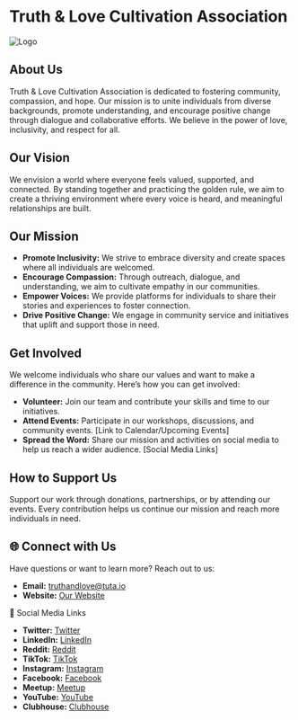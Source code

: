 # Truth & Love Cultivation Association

![Logo](https://pasteimg.com/images/2025/04/08/TLC123Logo.png)   <!-- Optional: Add your logo -->

## About Us
Truth & Love Cultivation Association is dedicated to fostering community, compassion, and hope. Our mission is to unite individuals from diverse backgrounds, promote understanding, and encourage positive change through dialogue and collaborative efforts. We believe in the power of love, inclusivity, and respect for all.

## Our Vision
We envision a world where everyone feels valued, supported, and connected. By standing together and practicing the golden rule, we aim to create a thriving environment where every voice is heard, and meaningful relationships are built.

## Our Mission
- **Promote Inclusivity:** We strive to embrace diversity and create spaces where all individuals are welcomed.
- **Encourage Compassion:** Through outreach, dialogue, and understanding, we aim to cultivate empathy in our communities.
- **Empower Voices:** We provide platforms for individuals to share their stories and experiences to foster connection.
- **Drive Positive Change:** We engage in community service and initiatives that uplift and support those in need.

## Get Involved
We welcome individuals who share our values and want to make a difference in the community. Here’s how you can get involved:

- **Volunteer:** Join our team and contribute your skills and time to our initiatives.
- **Attend Events:** Participate in our workshops, discussions, and community events. [Link to Calendar/Upcoming Events]
- **Spread the Word:** Share our mission and activities on social media to help us reach a wider audience. [Social Media Links]

## How to Support Us
Support our work through donations, partnerships, or by attending our events. Every contribution helps us continue our mission and reach more individuals in need.

## 🌐 Connect with Us
Have questions or want to learn more? Reach out to us:

- **Email:** truthandlove@tuta.io
- **Website:** [Our Website](https://tlcassociation.com)

📱 Social Media Links

- **Twitter:** [Twitter](https://x.com/TruthAndLove)
- **LinkedIn:** [LinkedIn](https://www.linkedin.com/TruthAndLove)
- **Reddit:** [Reddit](https://www.reddit.com/TruthAndLove)
- **TikTok:** [TikTok](https://tiktok.com/TruthAndLove)
- **Instagram:** [Instagram](https://instagram.com/TruthAndLove)
- **Facebook:** [Facebook](https://facebook.com/TruthAndLove)
- **Meetup:** [Meetup](https://meetup.com/TruthAndLove)
- **YouTube:** [YouTube](https://youtube.com/TruthAndLove)
- **Clubhouse:** [Clubhouse](https://clubhouse.com/TruthAndLove)